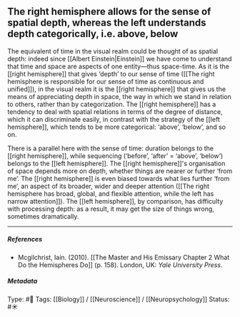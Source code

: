 ## The right hemisphere allows for the sense of spatial depth, whereas the left understands depth categorically, i.e. above, below # 

The equivalent of time in the visual realm could be thought of as spatial depth: indeed since [[Albert Einstein|Einstein]] we have come to understand that time and space are aspects of one entity—thus space-time. As it is the [[right hemisphere]] that gives ‘depth’ to our sense of time ([[The right hemisphere is responsible for our sense of time as continuous and unified]]), in the visual realm it is the [[right hemisphere]] that gives us the means of appreciating depth in space, the way in which we stand in relation to others, rather than by categorization. The [[right hemisphere]] has a tendency to deal with spatial relations in terms of the degree of distance, which it can discriminate easily, in contrast with the strategy of the [[left hemisphere]], which tends to be more categorical: ‘above’, ‘below’, and so on.

There is a parallel here with the sense of time: duration belongs to the [[right hemisphere]], while sequencing (‘before’, ‘after’ = ‘above’, ‘below’) belongs to the [[left hemisphere]]. The [[right hemisphere]]'s organisation of space depends more on depth, whether things are nearer or further ‘from me’. The [[right hemisphere]] is even biased towards what lies further ‘from me’, an aspect of its broader, wider and deeper attention ([[The right hemisphere has broad, global, and flexible attention, while the left has narrow attention]]). The [[left hemisphere]], by comparison, has difficulty with processing depth: as a result, it may get the size of things wrong, sometimes dramatically.

___

##### References

- Mcgilchrist, Iain. (2010). [[The Master and His Emissary Chapter 2 What Do the Hemispheres Do]] (p. 158). London, UK: _Yale University Press._

##### Metadata

Type: #🔴 
Tags: [[Biology]] / [[Neuroscience]] / [[Neuropsychology]]
Status: #☀️ 